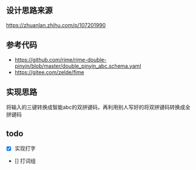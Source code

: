 ## 设计思路来源
https://zhuanlan.zhihu.com/p/107201990

## 参考代码
- https://github.com/rime/rime-double-pinyin/blob/master/double_pinyin_abc.schema.yaml
- https://gitee.com/zelde/fime

## 实现思路
将输入的三键转换成智能abc的双拼键码，再利用别人写好的将双拼键码转换成全拼键码

## todo
- [x] 实现打字
- [] 打词组
